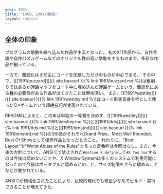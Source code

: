 ```yaml
---
year: 1991
title: "IOCCC 1991の解説"
layout: contest
---
```

## 全体の印象

プログラムの挙動を練り込んだ作品が主流となった。
初のX11作品から、自作言語や自作パズルゲームなどのオリジナル性の高い挙動をするものまで、多彩な作品が揃っている。

一方で、難読化はまだ主にコードを圧縮しただけのものが中心である。
その中で、[[[1991/buzzard]]]({{ site.baseurl }}{% link 1991/buzzard.md %})は粗削りではあるが迷路マップをコード中に埋め込んだ迷路ゲームという、難読化にある種の必要性がある作品が出てきたことは興味深い。
また、[[[1991/westley]]]({{ site.baseurl }}{% link 1991/westley.md %})はコード形状自身を枠として使った○×ゲームという超絶技巧が実現されている。

READMEによると、この年は単独の一等賞を決めず、[[[1991/westley]]]({{ site.baseurl }}{% link 1991/westley.md %})と[[[1991/dds]]]({{ site.baseurl }}{% link 1991/dds.md %})と[[[1991/brnstnd]]]({{ site.baseurl }}{% link 1991/brnstnd.md %})の3作品がそれぞれGrand Prize、Most Well Rounded、Best Of Showとして優秀作品となったとのこと。
代わりに、"Best Layout"や"Worst Abuse of the Rules"と言った定番枠は今回はなし。また、今後の方針について、ANSI Cで禁止された`#define X define`して`#X foo bar`するのは今後は認めないことや、X Window Systemは多くのシステムで利用可能になったので今後はポータブルと認めるとのこと、サイズ制限をさらに緩めることなどが書かれている。

ANSI Cが規格化されたことにより、比較的現代でも修正少なめでビルド・実行できることが増えてきた。
